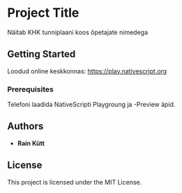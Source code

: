 # Project Title

Näitab KHK tunniplaani koos õpetajate nimedega

## Getting Started

Loodud online keskkonnas: https://play.nativescript.org

### Prerequisites

Telefoni laadida NativeScripti Playgroung ja -Preview äpid.

## Authors

- **Rain Kütt**

## License

This project is licensed under the MIT License.
